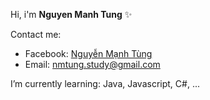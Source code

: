 Hi, i'm **Nguyen Manh Tung** ✨

Contact me:
 - Facebook: [Nguyễn Mạnh Tùng](https://www.facebook.com/NMTung.Socialnetwork/)
 - Email: nmtung.study@gmail.com

I’m currently learning: Java, Javascript, C#, ...
